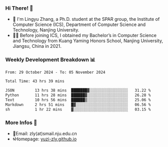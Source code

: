 ### Hi There! 👋 
- 🐳 I'm Lingyu Zhang, a Ph.D. student at the SPAR group, the Institute of Computer Science (ICS), Department of Computer Science and Technology, Nanjing University.
- 🧑‍🎓 Before joining ICS, I obtained my Bachelor’s in Computer Science and Technology from Kuang Yaming Honors School, Nanjing University, Jiangsu, China in 2021.

### Weekly Development Breakdown :bar_chart:

<!--START_SECTION:waka-->

```txt
From: 29 October 2024 - To: 05 November 2024

Total Time: 43 hrs 39 mins

JSON         13 hrs 38 mins  ███████▓░░░░░░░░░░░░░░░░░   31.22 %
Python       11 hrs 28 mins  ██████▓░░░░░░░░░░░░░░░░░░   26.28 %
Text         10 hrs 56 mins  ██████▒░░░░░░░░░░░░░░░░░░   25.06 %
Markdown     2 hrs 51 mins   █▓░░░░░░░░░░░░░░░░░░░░░░░   06.56 %
sh           1 hr 22 mins    ▓░░░░░░░░░░░░░░░░░░░░░░░░   03.15 %
```

<!--END_SECTION:waka-->

<!--
### Github Contributions :octocat:

![](https://raw.githubusercontent.com/yuzi-zly/yuzi-zly/output/github-contribution-grid-snake.svg)              
-->

### More Infos 📖

- 📧Email: zly(at)smail.nju.edu.cn
- 🌀Homepage: [yuzi-zly.github.io](https://yuzi-zly.github.io/)
